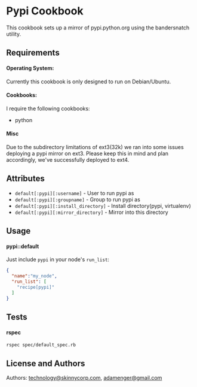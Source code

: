 Pypi Cookbook
=============

This cookbook sets up a mirror of pypi.python.org using the bandersnatch utility.

Requirements
------------
#### Operating System:
Currently this cookbook is only designed to run on Debian/Ubuntu.

#### Cookbooks:

I require the following cookbooks:

 - python

#### Misc

Due to the subdirectory limitations of ext3(32k) we ran into some issues deploying a pypi mirror on ext3.
Please keep this in mind and plan accordingly, we've successfully deployed to ext4.

Attributes
----------
* `default[:pypi][:username]` - User to run pypi as
* `default[:pypi][:groupname]` - Group to run pypi as
* `default[:pypi][:install_directory]` - Install directory(pypi, virtualenv)
* `default[:pypi][:mirror_directory]` - Mirror into this directory

Usage
-----
#### pypi::default

Just include `pypi` in your node's `run_list`:

```json
{
  "name":"my_node",
  "run_list": [
    "recipe[pypi]"
  ]
}
```

Tests
-----
#### rspec
`rspec spec/default_spec.rb`


License and Authors
-------------------
Authors: technology@skinnycorp.com, adamenger@gmail.com

